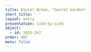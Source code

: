 ```yaml
---
title: Daniel Brown, *Secret Garden*
short_title: ' '
layout: entry
presentation: side-by-side
object:
  - id: 2015-267
order: 407
menu: false
---
```


